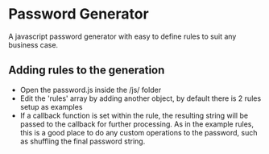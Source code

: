 # Password Generator
A javascript password generator with easy to define rules to suit any business case.

## Adding rules to the generation
- Open the password.js inside the /js/ folder
- Edit the 'rules' array by adding another object, by default there is 2 rules setup as examples
- If a callback function is set within the rule, the resulting string will be passed to the callback for further processing. As in the example rules, this is a good place to do any custom operations to the password, such as shuffling the final password string.
